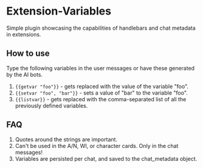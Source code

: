 # Extension-Variables
Simple plugin showcasing the capabilities of handlebars and chat metadata in extensions.

## How to use

Type the following variables in the user messages or have these generated by the AI bots.

1. `{{getvar "foo"}}` - gets replaced with the value of the variable "foo".
2. `{{setvar "foo", "bar"}}` - sets a value of "bar" to the variable "foo".
3. `{{listvar}}` - gets replaced with the comma-separated list of all the previously defined variables.

## FAQ
1. Quotes around the strings are important.
2. Can't be used in the A/N, WI, or character cards. Only in the chat messages!
3. Variables are persisted per chat, and saved to the chat_metadata object.
